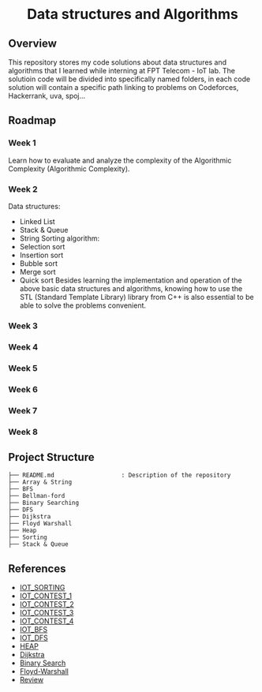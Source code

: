 <!-- PROJECT LOGO -->
<br />
<p align="center">
  <h1 align="center">Data structures and Algorithms</h1>
  

<!-- OVERVIEW -->
## Overview
This repository stores my code solutions about data structures and algorithms that I learned while interning at FPT Telecom - IoT lab. The solutioin code will be divided into specifically named folders, in each code solution will contain a specific path linking to problems on Codeforces, Hackerrank, uva, spoj...<br>
## Roadmap
### Week 1
Learn how to evaluate and analyze the complexity of the Algorithmic Complexity (Algorithmic Complexity).
### Week 2
Data structures:
* Linked List
* Stack & Queue
* String
Sorting algorithm:
* Selection sort
* Insertion sort
* Bubble sort
* Merge sort
* Quick sort
Besides learning the implementation and operation of the above basic data structures and algorithms, knowing how to use the STL (Standard Template Library) library from C++ is also essential to be able to solve the problems convenient. 
### Week 3
### Week 4
### Week 5
### Week 6
### Week 7
### Week 8

## Project Structure

```
├── README.md              		: Description of the repository
├── Array & String
├── BFS
├── Bellman-ford
├── Binary Searching
├── DFS
├── Dijkstra
├── Floyd Warshall
├── Heap
├── Sorting
├── Stack & Queue
```

<!-- References -->
## References
* [IOT_SORTING](https://vjudge.net/contest/444045)
* [IOT_CONTEST_1](https://vjudge.net/contest/444169)
* [IOT_CONTEST_2](https://vjudge.net/contest/444173)
* [IOT_CONTEST_3](https://vjudge.net/contest/444307)
* [IOT_CONTEST_4](https://vjudge.net/contest/444768)
* [IOT_BFS](https://vjudge.net/contest/445576)
* [IOT_DFS](https://vjudge.net/contest/446128)
* [HEAP](https://vjudge.net/contest/446882#overview)
* [Dijkstra](https://vjudge.net/contest/447394)
* [Binary Search](https://vjudge.net/contest/447964)
* [Floyd-Warshall](https://vjudge.net/contest/448523)
* [Review](https://vjudge.net/contest/449519)
